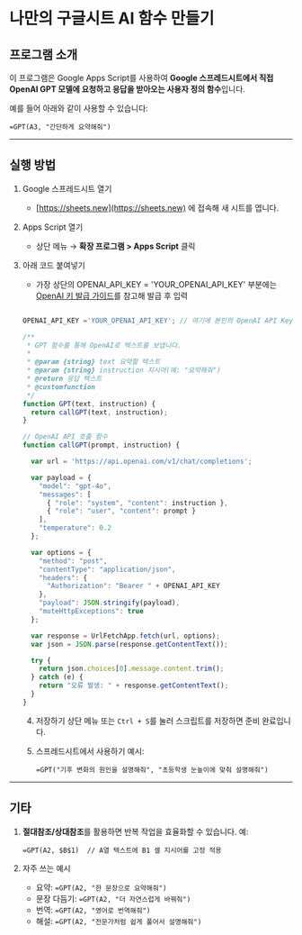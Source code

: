 
# 나만의 구글시트 AI 함수 만들기
## 프로그램 소개

이 프로그램은 Google Apps Script를 사용하여 **Google 스프레드시트에서 직접 OpenAI GPT 모델에 요청하고 응답을 받아오는 사용자 정의 함수**입니다.

예를 들어 아래와 같이 사용할 수 있습니다:

```
=GPT(A3, "간단하게 요약해줘")
```

---

## 실행 방법

1. Google 스프레드시트 열기
   - [https://sheets.new](https://sheets.new) 에 접속해 새 시트를 엽니다.

2. Apps Script 열기
   - 상단 메뉴 → **확장 프로그램 > Apps Script** 클릭

3. 아래 코드 붙여넣기
   - 가장 상단의 OPENAI_API_KEY = 'YOUR_OPENAI_API_KEY' 부분에는 [OpenAI 키 발급 가이드](https://github.com/dabidstudio/dabidstudio_guides/blob/main/get-openai-api-key.md)를 참고해 발급 후 입력

   
   ```javascript
   
   OPENAI_API_KEY ='YOUR_OPENAI_API_KEY'; // 여기에 본인의 OpenAI API Key 입력
   
   /**
    * GPT 함수를 통해 OpenAI로 텍스트를 보냅니다.
    *
    * @param {string} text 요약할 텍스트
    * @param {string} instruction 지시어(예: "요약해줘")
    * @return 응답 텍스트
    * @customfunction
    */
   function GPT(text, instruction) {
     return callGPT(text, instruction);
   }
   
   // OpenAI API 호출 함수
   function callGPT(prompt, instruction) {
   
     var url = 'https://api.openai.com/v1/chat/completions';
   
     var payload = {
       "model": "gpt-4o",
       "messages": [
         { "role": "system", "content": instruction },
         { "role": "user", "content": prompt }
       ],
       "temperature": 0.2
     };
   
     var options = {
       "method": "post",
       "contentType": "application/json",
       "headers": {
         "Authorization": "Bearer " + OPENAI_API_KEY
       },
       "payload": JSON.stringify(payload),
       "muteHttpExceptions": true
     };
   
     var response = UrlFetchApp.fetch(url, options);
     var json = JSON.parse(response.getContentText());
   
     try {
       return json.choices[0].message.content.trim();
     } catch (e) {
       return "오류 발생: " + response.getContentText();
     }
   }
   ```
   
   4. 저장하기
      상단 메뉴 또는 `Ctrl + S`를 눌러 스크립트를 저장하면 준비 완료입니다.
   
   5. 스프레드시트에서 사용하기
      예시:
   
      ```
      =GPT("기후 변화의 원인을 설명해줘", "초등학생 눈높이에 맞춰 설명해줘")
      ```

---

## 기타

1. **절대참조/상대참조**를 활용하면 반복 작업을 효율화할 수 있습니다.
   예:

   ```
   =GPT(A2, $B$1)  // A열 텍스트에 B1 셀 지시어를 고정 적용
   ```

2. 자주 쓰는 예시

   * 요약: `=GPT(A2, "한 문장으로 요약해줘")`
   * 문장 다듬기: `=GPT(A2, "더 자연스럽게 바꿔줘")`
   * 번역: `=GPT(A2, "영어로 번역해줘")`
   * 해설: `=GPT(A2, "전문가처럼 쉽게 풀어서 설명해줘")`
